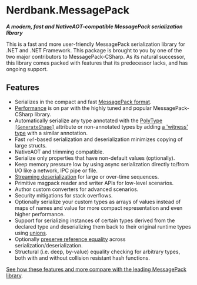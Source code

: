 # Nerdbank.MessagePack

***A modern, fast and NativeAOT-compatible MessagePack serialization library***

This is a fast and more user-friendly MessagePack serialization library for .NET and .NET Framework.
This package is brought to you by one of the two major contributors to MessagePack-CSharp.
As its natural successor, this library comes packed with features that its predecessor lacks, and has ongoing support.

## Features

* Serializes in the compact and fast [MessagePack format](https://msgpack.org/).
* [Performance](https://aarnott.github.io/Nerdbank.MessagePack/docs/performance.html) is on par with the highly tuned and popular MessagePack-CSharp library.
* Automatically serialize any type annotated with the [PolyType `[GenerateShape]`](https://eiriktsarpalis.github.io/PolyType/api/PolyType.GenerateShapeAttribute.html) attribute
  or non-annotated types by adding [a 'witness' type](https://aarnott.github.io/Nerdbank.MessagePack/docs/type-shapes.html#witness-classes) with a similar annotation.
* Fast `ref`-based serialization and deserialization minimizes copying of large structs.
* NativeAOT and trimming compatible.
* Serialize only properties that have non-default values (optionally).
* Keep memory pressure low by using async serialization directly to/from I/O like a network, IPC pipe or file.
* [Streaming deserialization](https://aarnott.github.io/Nerdbank.MessagePack/docs/streaming-deserialization.html) for large or over-time sequences.
* Primitive msgpack reader and writer APIs for low-level scenarios.
* Author custom converters for advanced scenarios.
* Security mitigations for stack overflows.
* Optionally serialize your custom types as arrays of values instead of maps of names and value for more compact representation and even higher performance.
* Support for serializing instances of certain types derived from the declared type and deserializing them back to their original runtime types using [unions](https://aarnott.github.io/Nerdbank.MessagePack/docs/unions.html).
* Optionally [preserve reference equality](https://aarnott.github.io/Nerdbank.MessagePack/api/Nerdbank.MessagePack.MessagePackSerializer.html#Nerdbank_MessagePack_MessagePackSerializer_PreserveReferences) across serialization/deserialization.
* Structural (i.e. deep, by-value) equality checking for arbitrary types, both with and without collision resistant hash functions.

[See how these features and more compare with the leading MessagePack library](https://aarnott.github.io/Nerdbank.MessagePack/docs/features.html#feature-comparison).
